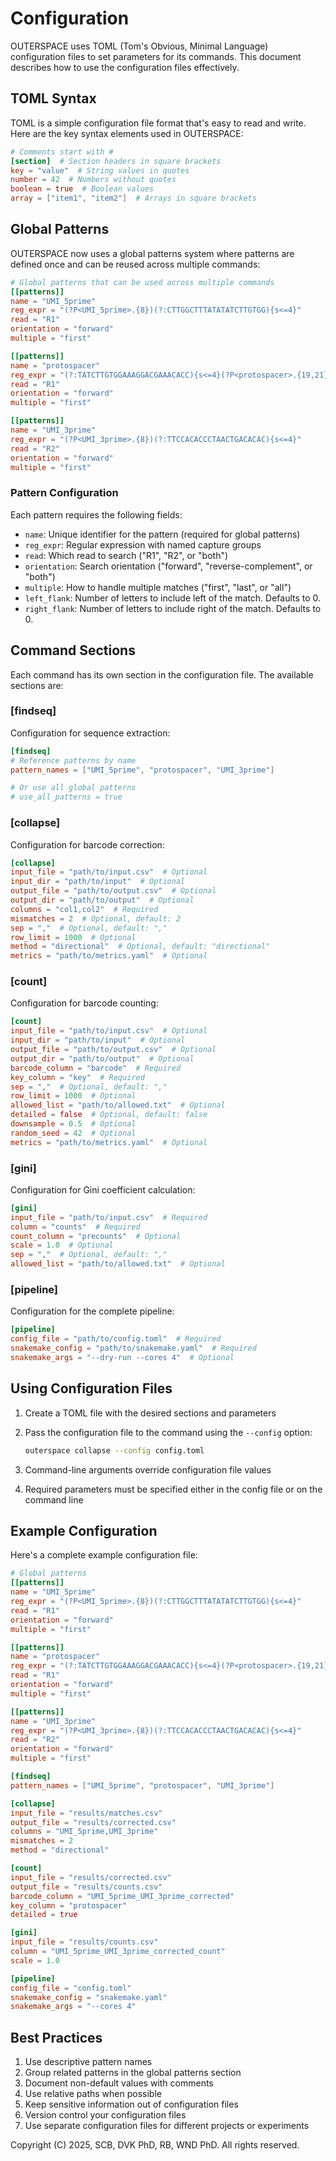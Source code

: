 # Configuration

OUTERSPACE uses TOML (Tom's Obvious, Minimal Language) configuration files to set parameters for its commands. This document describes how to use the configuration files effectively.

## TOML Syntax

TOML is a simple configuration file format that's easy to read and write. Here are the key syntax elements used in OUTERSPACE:

```toml
# Comments start with #
[section]  # Section headers in square brackets
key = "value"  # String values in quotes
number = 42  # Numbers without quotes
boolean = true  # Boolean values
array = ["item1", "item2"]  # Arrays in square brackets
```

## Global Patterns

OUTERSPACE now uses a global patterns system where patterns are defined once and can be reused across multiple commands:

```toml
# Global patterns that can be used across multiple commands
[[patterns]]
name = "UMI_5prime"
reg_expr = "(?P<UMI_5prime>.{8})(?:CTTGGCTTTATATATCTTGTGG){s<=4}"
read = "R1"
orientation = "forward"
multiple = "first"

[[patterns]]
name = "protospacer"
reg_expr = "(?:TATCTTGTGGAAAGGACGAAACACC){s<=4}(?P<protospacer>.{19,21})"
read = "R1"
orientation = "forward"
multiple = "first"

[[patterns]]
name = "UMI_3prime"
reg_expr = "(?P<UMI_3prime>.{8})(?:TTCCACACCCTAACTGACACAC){s<=4}"
read = "R2"
orientation = "forward"
multiple = "first"
```

### Pattern Configuration

Each pattern requires the following fields:

- `name`: Unique identifier for the pattern (required for global patterns)
- `reg_expr`: Regular expression with named capture groups
- `read`: Which read to search ("R1", "R2", or "both")
- `orientation`: Search orientation ("forward", "reverse-complement", or "both")
- `multiple`: How to handle multiple matches ("first", "last", or "all")
- `left_flank`: Number of letters to include left of the match. Defaults to 0.
- `right_flank`: Number of letters to include right of the match. Defaults to 0.

## Command Sections

Each command has its own section in the configuration file. The available sections are:

### [findseq]
Configuration for sequence extraction:
```toml
[findseq]
# Reference patterns by name
pattern_names = ["UMI_5prime", "protospacer", "UMI_3prime"]

# Or use all global patterns
# use_all_patterns = true
```

### [collapse]
Configuration for barcode correction:
```toml
[collapse]
input_file = "path/to/input.csv"  # Optional
input_dir = "path/to/input"  # Optional
output_file = "path/to/output.csv"  # Optional
output_dir = "path/to/output"  # Optional
columns = "col1,col2"  # Required
mismatches = 2  # Optional, default: 2
sep = ","  # Optional, default: ","
row_limit = 1000  # Optional
method = "directional"  # Optional, default: "directional"
metrics = "path/to/metrics.yaml"  # Optional
```

### [count]
Configuration for barcode counting:
```toml
[count]
input_file = "path/to/input.csv"  # Optional
input_dir = "path/to/input"  # Optional
output_file = "path/to/output.csv"  # Optional
output_dir = "path/to/output"  # Optional
barcode_column = "barcode"  # Required
key_column = "key"  # Required
sep = ","  # Optional, default: ","
row_limit = 1000  # Optional
allowed_list = "path/to/allowed.txt"  # Optional
detailed = false  # Optional, default: false
downsample = 0.5  # Optional
random_seed = 42  # Optional
metrics = "path/to/metrics.yaml"  # Optional
```

### [gini]
Configuration for Gini coefficient calculation:
```toml
[gini]
input_file = "path/to/input.csv"  # Required
column = "counts"  # Required
count_column = "precounts"  # Optional
scale = 1.0  # Optional
sep = ","  # Optional, default: ","
allowed_list = "path/to/allowed.txt"  # Optional
```

### [pipeline]
Configuration for the complete pipeline:
```toml
[pipeline]
config_file = "path/to/config.toml"  # Required
snakemake_config = "path/to/snakemake.yaml"  # Required
snakemake_args = "--dry-run --cores 4"  # Optional
```

## Using Configuration Files

1. Create a TOML file with the desired sections and parameters
2. Pass the configuration file to the command using the `--config` option:
   ```bash
   outerspace collapse --config config.toml
   ```

3. Command-line arguments override configuration file values
4. Required parameters must be specified either in the config file or on the command line

## Example Configuration

Here's a complete example configuration file:

```toml
# Global patterns
[[patterns]]
name = "UMI_5prime"
reg_expr = "(?P<UMI_5prime>.{8})(?:CTTGGCTTTATATATCTTGTGG){s<=4}"
read = "R1"
orientation = "forward"
multiple = "first"

[[patterns]]
name = "protospacer"
reg_expr = "(?:TATCTTGTGGAAAGGACGAAACACC){s<=4}(?P<protospacer>.{19,21})"
read = "R1"
orientation = "forward"
multiple = "first"

[[patterns]]
name = "UMI_3prime"
reg_expr = "(?P<UMI_3prime>.{8})(?:TTCCACACCCTAACTGACACAC){s<=4}"
read = "R2"
orientation = "forward"
multiple = "first"

[findseq]
pattern_names = ["UMI_5prime", "protospacer", "UMI_3prime"]

[collapse]
input_file = "results/matches.csv"
output_file = "results/corrected.csv"
columns = "UMI_5prime,UMI_3prime"
mismatches = 2
method = "directional"

[count]
input_file = "results/corrected.csv"
output_file = "results/counts.csv"
barcode_column = "UMI_5prime_UMI_3prime_corrected"
key_column = "protospacer"
detailed = true

[gini]
input_file = "results/counts.csv"
column = "UMI_5prime_UMI_3prime_corrected_count"
scale = 1.0

[pipeline]
config_file = "config.toml"
snakemake_config = "snakemake.yaml"
snakemake_args = "--cores 4"
```

## Best Practices

1. Use descriptive pattern names
2. Group related patterns in the global patterns section
3. Document non-default values with comments
4. Use relative paths when possible
5. Keep sensitive information out of configuration files
6. Version control your configuration files
7. Use separate configuration files for different projects or experiments

Copyright (C) 2025, SCB, DVK PhD, RB, WND PhD. All rights reserved.
